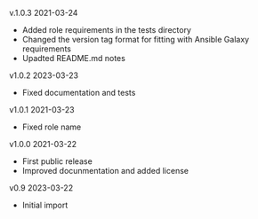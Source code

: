 v.1.0.3 2021-03-24
  - Added role requirements in the tests directory
  - Changed the version tag format for fitting with Ansible Galaxy requirements
  - Upadted README.md notes

v1.0.2 2023-03-23
  - Fixed documentation and tests

v1.0.1 2021-03-23 
  - Fixed role name

v1.0.0 2021-03-22 
  - First public release
  - Improved docunmentation and added license

v0.9  2023-03-22 
  - Initial import
